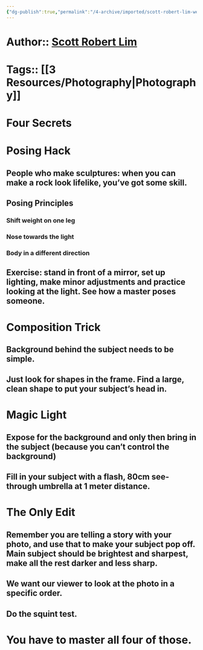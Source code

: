 ```yaml
---
{"dg-publish":true,"permalink":"/4-archive/imported/scott-robert-lim-webinar/"}
---
```




# Author:: [Scott Robert Lim](Scott%20Robert-Lim.md)


# Tags:: [[3 Resources/Photography\|Photography]]


# Four Secrets


# Posing Hack


## People who make sculptures: when you can make a <span class="underline"><span class="underline">rock</span></span> look lifelike, you’ve got some skill.


## Posing Principles


### Shift weight on one leg


### Nose towards the light


### Body in a different direction


## Exercise: stand in front of a mirror, set up lighting, make minor adjustments and practice looking at the light. See how a master poses someone.


# Composition Trick


## Background behind the subject needs to be simple.


## Just look for shapes in the frame. Find a large, clean shape to put your subject’s head in.


# Magic Light


## Expose for the background and <span class="underline"><span class="underline">only then</span></span> bring in the subject (because you can’t control the background)


## Fill in your subject with a flash, 80cm see-through umbrella at 1 meter distance.


# The Only Edit


## Remember you are telling a story with your photo, and use that to make your subject <span class="underline"><span class="underline">pop off</span></span>. Main subject should be brightest and sharpest, make all the rest darker and less sharp.


## We want our viewer to look at the photo in a specific order.


## Do the squint test.


# You have to master all four of those.

